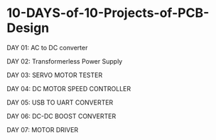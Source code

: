 # 10-DAYS-of-10-Projects-of-PCB-Design
DAY 01: AC to DC converter

DAY 02: Transformerless Power Supply

DAY 03: SERVO MOTOR TESTER

DAY 04: DC MOTOR SPEED CONTROLLER

DAY 05: USB TO UART CONVERTER

DAY 06: DC-DC BOOST CONVERTER

DAY 07: MOTOR DRIVER

